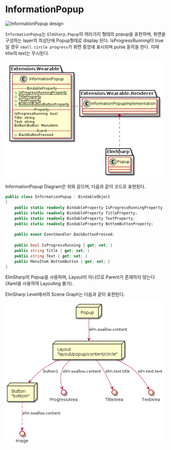# InformationPopup

![InformationPopup design](data/InformationPopup.png)

`InformationPopup`는 `ElmSharp.Popup`의 여러가지 형태의 popup을 표현하며, 화면을 구성하는 layer의 최상단에 Popup형태로 display 된다.
IsProgressRunning이 true일 경우 `small circle progress`가 화면 중앙에 표시되며 pulse 동작을 한다. 이때 title의 text는 무시된다.

![InformationPopup Diagram](uml/InformationPopup.png)

InformationPopup Diagram은 위와 같으며, 다음과 같이 코드로 표현된다.

```C#
public class InformationPopup : BindableObject
{
    public static readonly BindableProperty IsProgressRunningProperty
    public static readonly BindableProperty TitleProperty;
    public static readonly BindableProperty TextProperty;
    public static readonly BindableProperty BottomButtonProperty;

    public event EventHandler BackButtonPressed;

    public bool IsProgressRunning { get; set; }
    public string Title { get; set; }
    public string Text { get; set; }
    public MenuItem BottomButton { get; set; }
}
```

ElmSharp의 Popup을 사용하며, Layout이 아니므로 Parent가 존재하지 않는다(Xaml을 사용하여 Layouting 불가).

ElmSharp Level에서의 Scene Graph는 다음과 같이 표현된다.

![InformationPopup Scene Graph](uml/InformationPopup_SceneGraph.png)
